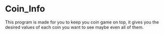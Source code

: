 # Coin_Info
This program is made for you to keep you coin game on top, it gives you the desired values of each coin you want to see maybe even all of them.
